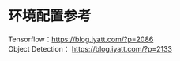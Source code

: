 # 环境配置参考

Tensorflow：https://blog.iyatt.com/?p=2086  
Object Detection： https://blog.iyatt.com/?p=2133